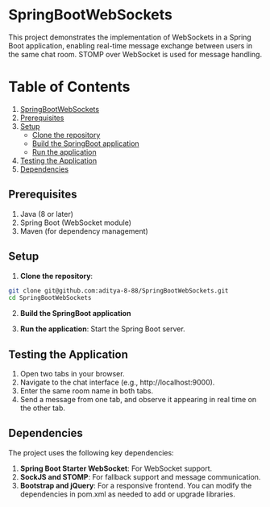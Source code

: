 # SpringBootWebSockets
This project demonstrates the implementation of WebSockets in a Spring Boot application, enabling real-time message exchange between users in the same chat room. STOMP over WebSocket is used for message handling.

# Table of Contents

1. [SpringBootWebSockets](#springbootwebsockets)
2. [Prerequisites](#prerequisites)
3. [Setup](#setup)
   - [Clone the repository](#clone-the-repository)
   - [Build the SpringBoot application](#build-the-springboot-application)
   - [Run the application](#run-the-application)
4. [Testing the Application](#testing-the-application)
5. [Dependencies](#dependencies)


## Prerequisites
1. Java (8 or later)
2. Spring Boot (WebSocket module)
3. Maven (for dependency management)

## Setup

1. **Clone the repository**:

```bash
git clone git@github.com:aditya-8-88/SpringBootWebSockets.git
cd SpringBootWebSockets
```

2. **Build the SpringBoot application**

3. **Run the application**: Start the Spring Boot server.

## Testing the Application
1. Open two tabs in your browser.
2. Navigate to the chat interface (e.g., http://localhost:9000).
3. Enter the same room name in both tabs.
4. Send a message from one tab, and observe it appearing in real time on the other tab.

## Dependencies
The project uses the following key dependencies:

1. **Spring Boot Starter WebSocket**: For WebSocket support.
2. **SockJS and STOMP**: For fallback support and message communication.
3. **Bootstrap and jQuery**: For a responsive frontend. You can modify the dependencies in pom.xml as needed to add or upgrade libraries.